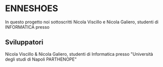 # ENNESHOES
In questo progetto noi sottoscritti Nicola Viscillo e Nicola Galiero, studenti di INFORMATICA presso 

## Sviluppatori
Nicola Viscillo & Nicola Galiero, studenti di Informatica presso "Università degli studi di Napoli PARTHENOPE"
